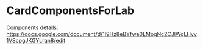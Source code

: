 # CardComponentsForLab

Components details: https://docs.google.com/document/d/1I9Hz8eBYfwe0LMogNc2CJlWqLHvv1VScpgJKGYLrqn8/edit
